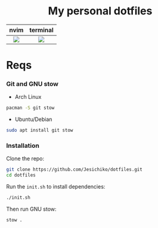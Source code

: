 <h1 align="center">
  My personal dotfiles
</h1>

| nvim | terminal |
| --- | --- |
| <center><img src = https://github.com/user-attachments/assets/87d7bfbe-e2f9-4939-8ed9-22a6aca6f48d></center>|  <center><img src = https://github.com/user-attachments/assets/879d53a2-ecb5-4b7c-bb48-f4543f611c65></center>|

# Reqs
### Git and GNU stow
- Arch Linux
```sh
pacman -S git stow
```
- Ubuntu/Debian
```sh
sudo apt install git stow
```

### Installation
Clone the repo:
```sh
git clone https://github.com/Jesichiko/dotfiles.git
cd dotfiles
```
Run the `init.sh` to install dependencies:
```sh
./init.sh
```
Then run GNU stow:
```
stow .
```
